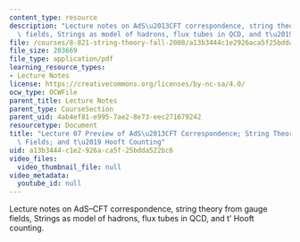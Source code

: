 ```yaml
---
content_type: resource
description: "Lecture notes on AdS\u2013CFT correspondence, string theory from gauge\
  \ fields, Strings as model of hadrons, flux tubes in QCD, and t\u2019 Hooft counting."
file: /courses/8-821-string-theory-fall-2008/a13b3444c1e2926aca5f25bdda522bc6_lecture07.pdf
file_size: 203669
file_type: application/pdf
learning_resource_types:
- Lecture Notes
license: https://creativecommons.org/licenses/by-nc-sa/4.0/
ocw_type: OCWFile
parent_title: Lecture Notes
parent_type: CourseSection
parent_uid: 4ab4ef81-e995-7ae2-8e73-eec271679242
resourcetype: Document
title: "Lecture 07 Preview of AdS\u2013CFT Correspondence; String Theory from Gauge\
  \ Fields; and t\u2019 Hooft Counting"
uid: a13b3444-c1e2-926a-ca5f-25bdda522bc6
video_files:
  video_thumbnail_file: null
video_metadata:
  youtube_id: null
---
```

Lecture notes on AdS–CFT correspondence, string theory from gauge fields, Strings as model of hadrons, flux tubes in QCD, and t’ Hooft counting.